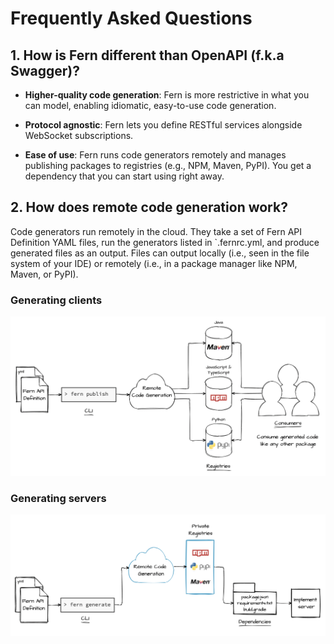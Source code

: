 # Frequently Asked Questions

## 1. How is Fern different than OpenAPI (f.k.a Swagger)?

- **Higher-quality code generation**: Fern is more restrictive in what you can model, enabling idiomatic, easy-to-use code generation.

- **Protocol agnostic**: Fern lets you define RESTful services alongside WebSocket subscriptions.

- **Ease of use**: Fern runs code generators remotely and manages publishing packages to registries (e.g., NPM, Maven, PyPI). You get a dependency that you can start using right away.

## 2. How does remote code generation work?

Code generators run remotely in the cloud. They take a set of Fern API Definition YAML files, run the generators listed in `.fernrc.yml, and produce generated files as an output. Files can output locally (i.e., seen in the file system of your IDE) or remotely (i.e., in a package manager like NPM, Maven, or PyPI).

### Generating clients

![client generators](../assets/diagrams/frontend-diagram.png)

### Generating servers

![server generators](../assets/diagrams/backend-diagram.png)
